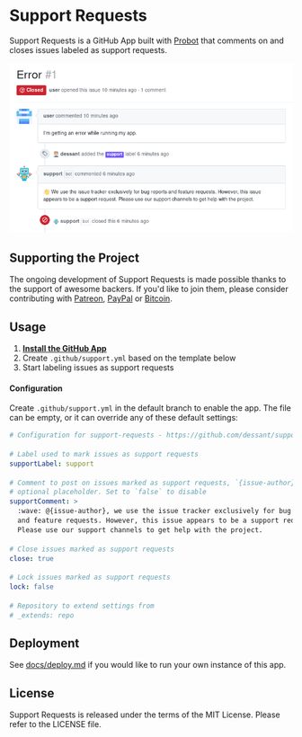 # Support Requests

Support Requests is a GitHub App built with [Probot](https://github.com/probot/probot)
that comments on and closes issues labeled as support requests.

![](assets/screenshot.png)

## Supporting the Project

The ongoing development of Support Requests is made possible
thanks to the support of awesome backers. If you'd like to join them,
please consider contributing with [Patreon](https://goo.gl/qRhKSW),
[PayPal](https://goo.gl/5FnBaw) or [Bitcoin](https://goo.gl/uJUAaU).

## Usage

1. **[Install the GitHub App](https://github.com/apps/support)**
2. Create `.github/support.yml` based on the template below
3. Start labeling issues as support requests

#### Configuration

Create `.github/support.yml` in the default branch to enable the app.
The file can be empty, or it can override any of these default settings:

```yaml
# Configuration for support-requests - https://github.com/dessant/support-requests

# Label used to mark issues as support requests
supportLabel: support

# Comment to post on issues marked as support requests, `{issue-author}` is an
# optional placeholder. Set to `false` to disable
supportComment: >
  :wave: @{issue-author}, we use the issue tracker exclusively for bug reports
  and feature requests. However, this issue appears to be a support request.
  Please use our support channels to get help with the project.

# Close issues marked as support requests
close: true

# Lock issues marked as support requests
lock: false

# Repository to extend settings from
# _extends: repo
```

## Deployment

See [docs/deploy.md](docs/deploy.md) if you would like to run your own
instance of this app.

## License

Support Requests is released under the terms of the MIT License.
Please refer to the LICENSE file.

